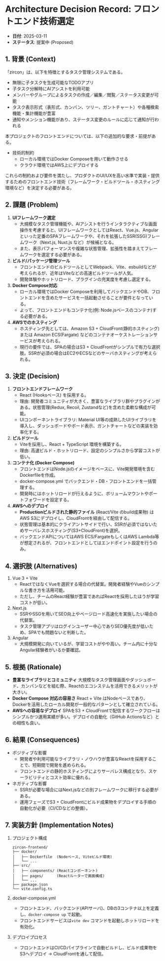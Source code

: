 # Architecture Decision Record: フロントエンド技術選定

- **日付**: 2025-03-11
- **ステータス**: 提案中 (Proposed)

## 1. 背景 (Context)

「zircon」は、以下を特徴とするタスク管理システムである。

- 無限に子タスクを生成可能なTODOアプリ
- 子タスク分解時にAIアシストを利用可能
- メンバーやグループによるタスクの作成／編集／閲覧／ステータス変更が可能
- タスク表示形式（表形式、カンバン、ツリー、ガントチャート）や各種検索機能・集計機能が豊富
- 通知やメンション機能があり、ステータス変更のルールに応じて通知が行われる

本プロジェクトのフロントエンドについては、以下の追加的な要求・前提がある。

- 技術的制約
  - ローカル環境ではDocker Composeを用いて動作させる
  - クラウド環境ではAWS上にデプロイする

これらの制約および要件を満たし、プロダクトのUI/UXを高い水準で実装・提供するためのフロントエンド技術（フレームワーク・ビルドツール・ホスティング環境など）を決定する必要がある。

## 2. 課題 (Problem)

1. **UIフレームワーク選定**
   - 大規模なタスク管理機能や、AIアシストを行うインタラクティブな画面操作を考慮すると、UIフレームワークとしてはReact、Vue.js、Angularといった定番のSPAフレームワークや、それを拡張したSSR(SSG)フレームワーク（Next.js, Nuxt.js など）が候補となる。
   - また、表示パフォーマンスや複雑な状態管理、拡張性を踏まえてフレームワークを選定する必要がある。
2. **ビルド/パッケージ管理ツール**
   - フロントエンドのビルドツールとしてWebpack、Vite、esbuildなどが考えられるが、近年はViteなどの高速ビルドツールが人気。
   - 開発体験やホットリロード、プラグインの充実度を考慮し選定する。
3. **Docker Compose対応**
   - ローカル環境ではDocker Composeを利用してバックエンドやDB、フロントエンドを含めたサービスを一括起動させることが要件となっている。
   - よって、フロントエンドもコンテナ化(例: Node.jsベースのコンテナ)する必要がある。
4. **AWSでのホスティング**
   - ホスティング先としては、Amazon S3 + CloudFront(静的ホスティング) または Amazon ECS(Fargate) などのコンテナオーケストレーションサービスが考えられる。
   - 現行の要件では、SPAの場合はS3 + CloudFrontがシンプルで有力な選択肢。SSRが必須の場合はEC2やECSなどのサーバホスティングが考えられる。

## 3. 決定 (Decision)

1. **フロントエンドフレームワーク**
   - React (Hooksベース) を採用する。
   - 理由: 開発者コミュニティが大きく、豊富なライブラリ群やプラグインがある。状態管理(Redux, Recoil, Zustandなど)を含めた柔軟な構成が可能。
   - UIコンポーネントライブラリ: Material UI等の成熟したUIライブラリを導入し、ダッシュボードやボード表示、ガントチャートなどの実装を効率化する。
2. **ビルドツール**
   - Viteを採用し、React + TypeScript 環境を構築する。
   - 理由: 高速ビルド・ホットリロード、設定のシンプルさから学習コストが低い。
3. **コンテナ化 (Docker Compose)**
   - フロントエンドはNode.jsのイメージをベースに、Vite開発環境を含むDockerfileを作成。
   - docker-compose.yml でバックエンド・DB・フロントエンドを一括管理する。
   - 開発時にはホットリロードが行えるように、ボリュームマウントやポートフォワードを設定する。
4. **AWSへのデプロイ**
   - **Productionビルドされた静的ファイル** (React/Vite のbuild成果物) はAWS S3にデプロイし、CloudFrontを経由して配信する。
   - 状態管理は基本的にクライアントサイドで行い、SSRが必須ではないためサーバレスホスティング(S3+CloudFront)を選択。
   - バックエンドAPIについてはAWS ECS/FargateもしくはAWS Lambda等が想定されるが、フロントエンドとしてはエンドポイント設定を行うのみ。

## 4. 選択肢 (Alternatives)

1. Vue 3 + Vite
   - ReactではなくVueを選択する場合の代替案。開発者経験やVueのシンプルな書き方を活用可能。
   - ただし、チームのReact経験が豊富であればReactを採用したほうが学習コストが低い。
2. Next.js
   - SSRやSSGを用いてSEO向上やページロード高速化を実施したい場合の代替案。
   - タスク管理アプリはログインユーザー中心でありSEO優先度が低いため、SPAでも問題ないと判断した。
3. Angular
   - 大規模開発に向いているが、学習コストがやや高い。チーム内に十分なAngular経験者がいるか要確認。

## 5. 根拠 (Rationale)

- **豊富なライブラリとコミュニティ**
   大規模なタスク管理画面やダッシュボード、カンバンなどを組む際、Reactのエコシステムを活用できるメリットが大きい。
- **Docker Compose 対応の容易さ**
   React + Vite はNodeベースであり、Dockerを活用したローカル開発が一般的なパターンとして確立されている。
- **AWSへの容易なデプロイ**
   SPAをS3 + CloudFrontで配信するワークフローはシンプルかつ運用実績が多い。デプロイの自動化（GitHub Actionsなど）との相性も良い。

## 6. 結果 (Consequences)

- ポジティブな影響
  - 開発者や利用可能なライブラリ・ノウハウが豊富なReactを採用することで、短期間で開発を進められる。
  - フロントエンドの静的ホスティングによりサーバレス構成となり、スケーラビリティとコスト効率に優れる。
- ネガティブな影響
  - SSRが必要な場合にはNext.jsなどの別フレームワークに移行する必要がある。
  - 運用フェーズでS3 + CloudFrontにビルド成果物をデプロイする手順の自動化が必要（CI/CDなどの整備）。

## 7. 実装方針 (Implementation Notes)

1. プロジェクト構成

   ```
   zircon-frontend/
   ├── docker/
   │   ├── Dockerfile  (Nodeベース, Viteビルド環境)
   │   └── ...
   ├── src/
   │   ├── components/ (Reactコンポーネント)
   │   ├── pages/      (Reactルーターで画面構成)
   │   └── ...
   ├── package.json
   └── vite.config.ts
   ```

2. docker-compose.yml

   - フロントエンド、バックエンド(APIサーバ)、DBの3コンテナ以上を定義し、`docker-compose up` で起動。
   - フロントエンドサービスは`vite dev` コマンドを起動しホットリロードを有効化。

3. デプロイプロセス

   - フロントエンドはCI/CDパイプラインで自動ビルドし、ビルド成果物をS3へデプロイ → CloudFrontを通して配信。
